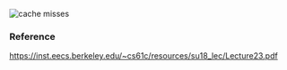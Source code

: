 ![cache misses](https://i.stack.imgur.com/ILhkK.jpg)


### Reference

https://inst.eecs.berkeley.edu/~cs61c/resources/su18_lec/Lecture23.pdf